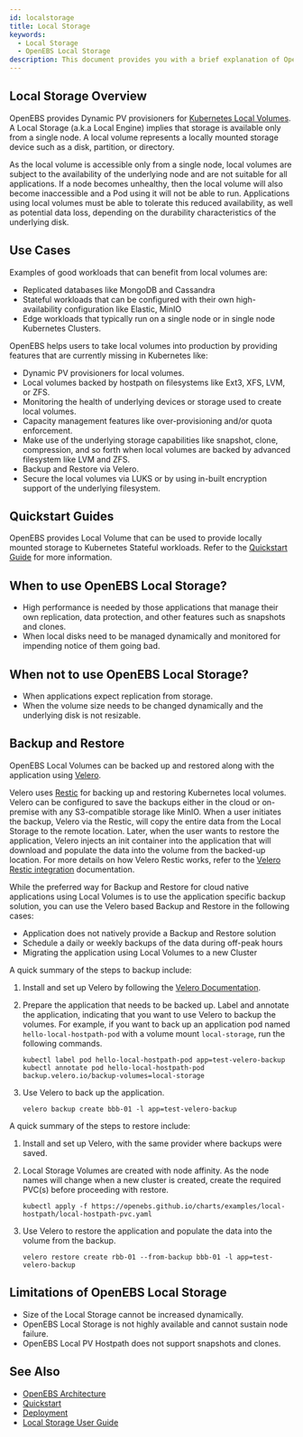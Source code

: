 ```yaml
---
id: localstorage
title: Local Storage
keywords: 
  - Local Storage
  - OpenEBS Local Storage
description: This document provides you with a brief explanation of OpenEBS Local Storage, quick start guides, and when to use OpenEBS Local Storage, and when not to use OpenEBS Local Storage, and its limitations.
---
```


## Local Storage Overview

OpenEBS provides Dynamic PV provisioners for [Kubernetes Local Volumes](https://kubernetes.io/docs/concepts/storage/volumes/#local). A Local Storage (a.k.a Local Engine) implies that storage is available only from a single node. A local volume represents a locally mounted storage device such as a disk, partition, or directory. 

As the local volume is accessible only from a single node, local volumes are subject to the availability of the underlying node and are not suitable for all applications. If a node becomes unhealthy, then the local volume will also become inaccessible and a Pod using it will not be able to run. Applications using local volumes must be able to tolerate this reduced availability, as well as potential data loss, depending on the durability characteristics of the underlying disk.

## Use Cases

Examples of good workloads that can benefit from local volumes are: 

- Replicated databases like MongoDB and Cassandra
- Stateful workloads that can be configured with their own high-availability configuration like Elastic, MinIO 
- Edge workloads that typically run on a single node or in single node Kubernetes Clusters.

OpenEBS helps users to take local volumes into production by providing features that are currently missing in Kubernetes like:

- Dynamic PV provisioners for local volumes.
- Local volumes backed by hostpath on filesystems like Ext3, XFS, LVM, or ZFS.
- Monitoring the health of underlying devices or storage used to create local volumes. 
- Capacity management features like over-provisioning and/or quota enforcement. 
- Make use of the underlying storage capabilities like snapshot, clone, compression, and so forth when local volumes are backed by advanced filesystem like LVM and ZFS. 
- Backup and Restore via Velero. 
- Secure the local volumes via LUKS or by using in-built encryption support of the underlying filesystem.

## Quickstart Guides

OpenEBS provides Local Volume that can be used to provide locally mounted storage to Kubernetes Stateful workloads. Refer to the [Quickstart Guide](../../quickstart-guide/installation.md) for more information.

## When to use OpenEBS Local Storage?

- High performance is needed by those applications that manage their own replication, data protection, and other features such as snapshots and clones.
- When local disks need to be managed dynamically and monitored for impending notice of them going bad.

## When not to use OpenEBS Local Storage?

- When applications expect replication from storage.
- When the volume size needs to be changed dynamically and the underlying disk is not resizable. 

## Backup and Restore 

OpenEBS Local Volumes can be backed up and restored along with the application using [Velero](https://velero.io). 

Velero uses [Restic](https://github.com/restic/restic) for backing up and restoring Kubernetes local volumes. Velero can be configured to save the backups either in the cloud or on-premise with any S3-compatible storage like MinIO. When a user initiates the backup, Velero via the Restic, will copy the entire data from the Local Storage to the remote location. Later, when the user wants to restore the application, Velero injects an init container into the application that will download and populate the data into the volume from the backed-up location. For more details on how Velero Restic works, refer to the [Velero Restic integration](https://velero.io/docs/v1.3.2/restic/) documentation. 

While the preferred way for Backup and Restore for cloud native applications using Local Volumes is to use the application specific backup solution, you can use the Velero based Backup and Restore in the following cases:
- Application does not natively provide a Backup and Restore solution
- Schedule a daily or weekly backups of the data during off-peak hours
- Migrating the application using Local Volumes to a new Cluster 

A quick summary of the steps to backup include:

1. Install and set up Velero by following the [Velero Documentation](https://velero.io/docs/).  

2. Prepare the application that needs to be backed up. Label and annotate the application, indicating that you want to use Velero to backup the volumes. For example, if you want to back up an application pod named `hello-local-hostpath-pod` with a volume mount `local-storage`, run the following commands. 
   
   ```
   kubectl label pod hello-local-hostpath-pod app=test-velero-backup
   kubectl annotate pod hello-local-hostpath-pod backup.velero.io/backup-volumes=local-storage
   ```
3. Use Velero to back up the application. 
   ```
   velero backup create bbb-01 -l app=test-velero-backup
   ```

A quick summary of the steps to restore include:

1. Install and set up Velero, with the same provider where backups were saved. 

2. Local Storage Volumes are created with node affinity. As the node names will change when a new cluster is created, create the required PVC(s) before proceeding with restore. 
   ```
   kubectl apply -f https://openebs.github.io/charts/examples/local-hostpath/local-hostpath-pvc.yaml
   ```
   
3. Use Velero to restore the application and populate the data into the volume from the backup. 
   ```
   velero restore create rbb-01 --from-backup bbb-01 -l app=test-velero-backup
   ```

## Limitations of OpenEBS Local Storage

- Size of the Local Storage cannot be increased dynamically.
- OpenEBS Local Storage is not highly available and cannot sustain node failure.
- OpenEBS Local PV Hostpath does not support snapshots and clones.

## See Also

- [OpenEBS Architecture](../architecture.md)
- [Quickstart](../quickstart-guide/installation.md)
- [Deployment](../quickstart-guide/deploy-a-test-application.md)
- [Local Storage User Guide](../../user-guides/local-storage-user-guide/local-pv-hostpath/hostpath-installation.md)

